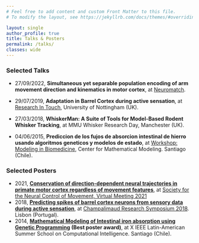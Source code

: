 ```yaml
---
# Feel free to add content and custom Front Matter to this file.
# To modify the layout, see https://jekyllrb.com/docs/themes/#overriding-theme-defaults

layout: single
author_profile: true
title: Talks & Posters
permalink: /talks/
classes: wide
---
```




### Selected Talks

* 27/09/2022, **Simultaneous yet separable population encoding of arm movement direction and kinematics in motor cortex**, at [Neuromatch](https://www.crowdcast.io/e/neuromatch-conference-5/3).

 * 29/07/2019, **Adaptation in Barrel Cortex during active sensation**, at [Research In Touch](https://researchintouch.info/), University of Nottingham (UK).

 * 27/03/2018, **WhiskerMan: A Suite of Tools for Model-Based Rodent Whisker Tracking**, at MMU Whisker Research Day, Manchester (UK).
 
 * 04/06/2015, **Prediccion de los fujos de absorcion intestinal de hierro usando algoritmos geneticos y modelos de estado**, at [Workshop: Modeling in Biomedicine](http://www.cmm.uchile.cl/?p=25148), Center for Mathematical Modeling. Santiago (Chile). 


### Selected Posters

* 2021, **[Conservation of direction-dependent neural trajectories in primate motor cortex regardless of movement features](https://raw.githubusercontent.com/AndreaColinsR/andreacolinsr.github.io/main/files/posters/NCM_PosterSlides.pdf)**, at [Society for the Neural Control of Movement, Virtual Meeting 2021](https://ncm-society.org/)
* 2018, **[Predicting spikes of barrel cortex neurons from sensory data during active sensation](https://raw.githubusercontent.com/AndreaColinsR/andreacolinsr.github.io/main/files/posters/Champalimaud_poster.pdf)**, at [Champalimaud Research Symposium 2018](https://symposium.research.fchampalimaud.org/2018-2/). Lisbon (Portugal).
* 2014, **[Mathematical Modeling of Intestinal iron absorption using Genetic Programming](https://raw.githubusercontent.com/AndreaColinsR/andreacolinsr.github.io/main/files/posters/AColins_evic.pdf) (Best poster award)**, at X IEEE Latin-American Summer School on Computational Intelligence. Santiago (Chile). 

